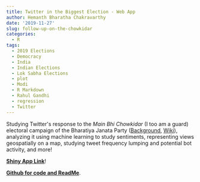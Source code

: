 ```yaml
---
title: Twitter in the Biggest Election - Web App
author: Hemanth Bharatha Chakravarthy
date: '2019-11-27'
slug: follow-up-on-the-chowkidar
categories:
  - R
tags:
  - 2019 Elections
  - Democracy
  - India
  - Indian Elections
  - Lok Sabha Elections
  - plot
  - Modi
  - R Markdown
  - Rahul Gandhi
  - regression
  - Twitter
---
```

Studying Twitter's response to the _Main Bhi Chowkidar_ (I too am a guard) electoral campaign of the Bharatiya Janata Party ([Background](https://www.thehindubusinessline.com/news/bjp-steps-up-its-main-bhi-chowkidar-campaign/article26568670.ece), [Wiki](https://en.wikipedia.org/wiki/Main_Bhi_Chowkidar)), analyzing it using machine learning to study sentiments, representing views geospatially on a map, studying tweet frequency lumping and potential bot activity, and more!

[**Shiny App Link**](https://hemanth-bharatha-chakravarthy.shinyapps.io/lok_sabha/)!

[**Github for code and ReadMe**](https://github.com/b-hemanth/lok_sabha_public).